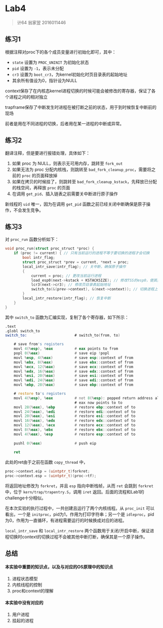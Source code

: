 # Lab4

> 计64 翁家翌 2016011446

## 练习1

根据注释对proc下的各个成员变量进行初始化即可，其中：

- `state` 设置为 `PROC_UNINIT` 为初始化状态
- `pid` 设置为 `-1`，表示未分配
- `cr3` 设置为 `boot_cr3`，为kernel初始化时页目录表的起始地址
- 其余所有值设为0，指针设为NULL



context保存了在内核态kernel进程切换的时候可能会被修改的寄存器，保证了各个进程之间的相对独立

trapframe保存了中断发生时进程在被打断之前的状态，用于到时候恢复中断前的现场

前者是用在不同进程的切换，后者用在某一进程的中断或异常。

## 练习2

翻译注释，但是要进行报错处理，具体如下：

1. 如果 proc 为 NULL，则表示无可用内存，跳转至 `fork_out`
2. 如果无法为 proc 分配内核栈，则跳转至 `bad_fork_cleanup_proc`，需要将之前的 `proc` 的页面释放掉
3. 如果在拷贝的时候挂了，则跳转至 `bad_fork_cleanup_kstack`，先释放已分配的栈空间，再释放 `proc` 的页面
4. 在调用 `get_pid`、插入链表之前需要关中断进行原子操作

新线程的 `uid` 唯一，因为在调用 `get_pid` 函数之前已经关闭中断确保是原子操作，不会发生竞争。

## 练习3

对 `proc_run` 函数分析如下：

```c
void proc_run(struct proc_struct *proc) {
    if (proc != current) { // 只有当前运行的进程不等于要切换的进程才会切换
        bool intr_flag;
        struct proc_struct *prev = current, *next = proc;
        local_intr_save(intr_flag); // 关中断，确保原子操作
        {
            current = proc; // 更改当前运行进程
            load_esp0(next->kstack + KSTACKSIZE); // 修改TSS的esp0，使其指向新进程的堆栈起始地址
            lcr3(next->cr3); // 修改页目录表起始地址
            switch_to(&(prev->context), &(next->context)); // 切换进程上下文
        }
        local_intr_restore(intr_flag); // 恢复中断
    }
}
```

其中 `switch_to` 函数为汇编实现，复制了各个寄存器，如下所示：

```asm
.text
.globl switch_to
switch_to:                      # switch_to(from, to)

    # save from's registers
    movl 4(%esp), %eax          # eax points to from
    popl 0(%eax)                # save eip !popl
    movl %esp, 4(%eax)          # save esp::context of from
    movl %ebx, 8(%eax)          # save ebx::context of from
    movl %ecx, 12(%eax)         # save ecx::context of from
    movl %edx, 16(%eax)         # save edx::context of from
    movl %esi, 20(%eax)         # save esi::context of from
    movl %edi, 24(%eax)         # save edi::context of from
    movl %ebp, 28(%eax)         # save ebp::context of from

    # restore to's registers
    movl 4(%esp), %eax          # not 8(%esp): popped return address already
                                # eax now points to to
    movl 28(%eax), %ebp         # restore ebp::context of to
    movl 24(%eax), %edi         # restore edi::context of to
    movl 20(%eax), %esi         # restore esi::context of to
    movl 16(%eax), %edx         # restore edx::context of to
    movl 12(%eax), %ecx         # restore ecx::context of to
    movl 8(%eax), %ebx          # restore ebx::context of to
    movl 4(%eax), %esp          # restore esp::context of to
    
    pushl 0(%eax)               # push eip
    
    ret
```

此处的ret由于之前在函数 `copy_thread` 中，

```c
proc->context.eip = (uintptr_t)forkret;
proc->context.esp = (uintptr_t)(proc->tf);
```

将返回地址修改为 `forkret`，并且 `esp` 指向中断栈帧，从而 `ret` 会跳到 `forkret` 中，位于 `kern/trap/trapentry.S`，调用 `iret` 返回。后面的流程和Lab1的challenge十分相似。

在本次实验的执行过程中，一共创建且运行了两个内核线程。从 `proc_init` 可以看出，一个是 `initproc`，pid为1，作用为打印字符串；另一个是 `idleproc`，pid为0，作用为一直循环，有进程需要运行的时候换成对应的进程。

`local_intr_save` 和 `local_intr_restore` 两个函数用于关闭/开启中断，保证进程切换时context的切换过程不会被其他中断打断，确保其是一个原子操作。

## 总结

#### 本实验中重要的知识点，以及与对应的OS原理中的知识点

1. 进程状态模型
2. 内核线程的控制
3. proc和context的理解

#### 本实验中没有对应的

1. 用户进程
2. 挂起的进程
